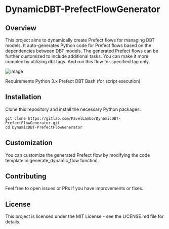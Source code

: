 # DynamicDBT-PrefectFlowGenerator

## Overview
This project aims to dynamically create Prefect flows for managing DBT models. It auto-generates Python code for Prefect flows based on the dependencies between DBT models. The generated Prefect flows can be further customized to include additional tasks.
You can make it more complex by utilizing dbt tags. And run this flow for specified tag only.

![image](https://github.com/PavelLambo/DynamicDBT-PrefectFlowGenerator/assets/148942618/acd5b7b3-f24b-4fde-b8cd-0ea220cdde30)

Requirements
Python 3.x
Prefect
DBT
Bash (for script execution)

## Installation
Clone this repository and install the necessary Python packages:

```
git clone https://gitlab.com/PavelLambo/DynamicDBT-PrefectFlowGenerator.git
cd DynamicDBT-PrefectFlowGenerator
```

## Customization
You can customize the generated Prefect flow by modifying the code template in generate_dynamic_flow function.

## Contributing
Feel free to open issues or PRs if you have improvements or fixes.

## License
This project is licensed under the MIT License - see the LICENSE.md file for details.
